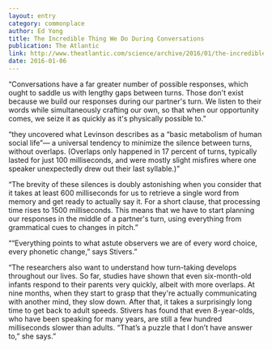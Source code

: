 ```yaml
---
layout: entry
category: commonplace
author: Ed Yong
title: The Incredible Thing We Do During Conversations
publication: The Atlantic
link: http://www.theatlantic.com/science/archive/2016/01/the-incredible-thing-we-do-during-conversations/422439/
date: 2016-01-06
---
```


“Conversations have a far greater number of possible responses, which ought to saddle us with lengthy gaps between turns. Those don't exist because we build our responses during our partner's turn. We listen to their words while simultaneously crafting our own, so that when our opportunity comes, we seize it as quickly as it's physically possible to.”

“they uncovered what Levinson describes as a “basic metabolism of human social life”— a universal tendency to minimize the silence between turns, without overlaps. (Overlaps only happened in 17 percent of turns, typically lasted for just 100 milliseconds, and were mostly slight misfires where one speaker unexpectedly drew out their last syllable.)”

“The brevity of these silences is doubly astonishing when you consider that it takes at least 600 milliseconds for us to retrieve a single word from memory and get ready to actually say it. For a short clause, that processing time rises to 1500 milliseconds. This means that we have to start planning our responses in the middle of a partner's turn, using everything from grammatical cues to changes in pitch.”

““Everything points to what astute observers we are of every word choice, every phonetic change,” says Stivers.”

“The researchers also want to understand how turn-taking develops throughout our lives. So far, studies have shown that even six-month-old infants respond to their parents very quickly, albeit with more overlaps. At nine months, when they start to grasp that they're actually communicating with another mind, they slow down. After that, it takes a surprisingly long time to get back to adult speeds. Stivers has found that even 8-year-olds, who have been speaking for many years, are still a few hundred milliseconds slower than adults. “That’s a puzzle that I don’t have answer to,” she says.”

